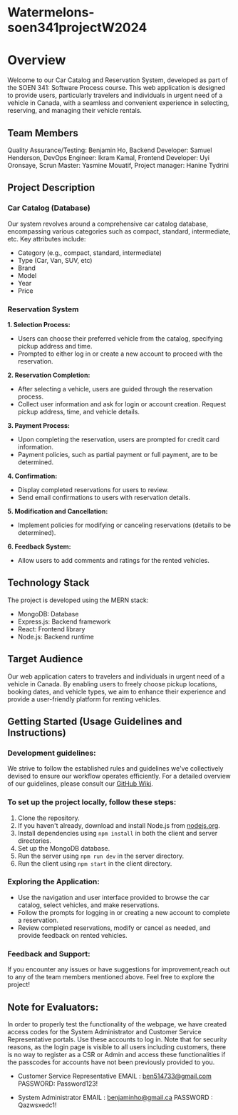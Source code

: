 # Watermelons-soen341projectW2024
# Overview
Welcome to our Car Catalog and Reservation System, developed as part of the SOEN 341: Software Process course. This web application is designed to provide users, particularly travelers and individuals in urgent need of a vehicle in Canada, with a seamless and convenient experience in selecting, reserving, and managing their vehicle rentals.

## Team Members
Quality Assurance/Testing: Benjamin Ho, 
Backend Developer: Samuel Henderson,
DevOps Engineer: Ikram Kamal,
Frontend Developer: Uyi Oronsaye,
Scrun Master: Yasmine Mouatif,
Project manager: Hanine Tydrini

## Project Description
### Car Catalog (Database)
Our system revolves around a comprehensive car catalog database, encompassing various categories such as compact, standard, intermediate, etc. Key attributes include:

- Category (e.g., compact, standard, intermediate)
- Type (Car, Van, SUV, etc)
- Brand
- Model
- Year
- Price

### Reservation System
**1. Selection Process:**
- Users can choose their preferred vehicle from the catalog, specifying pickup address and time.
- Prompted to either log in or create a new account to proceed with the reservation.

**2. Reservation Completion:**
- After selecting a vehicle, users are guided through the reservation process.
- Collect user information and ask for login or account creation.
Request pickup address, time, and vehicle details.

**3. Payment Process:**
- Upon completing the reservation, users are prompted for credit card information.
- Payment policies, such as partial payment or full payment, are to be determined.

**4. Confirmation:**
- Display completed reservations for users to review.
- Send email confirmations to users with reservation details.

**5. Modification and Cancellation:**
- Implement policies for modifying or canceling reservations (details to be determined).

**6. Feedback System:**
- Allow users to add comments and ratings for the rented vehicles.


## Technology Stack
The project is developed using the MERN stack:
- MongoDB: Database
- Express.js: Backend framework
- React: Frontend library
- Node.js: Backend runtime

## Target Audience
Our web application caters to travelers and individuals in urgent need of a vehicle in Canada. By enabling users to freely choose pickup locations, booking dates, and vehicle types, we aim to enhance their experience and provide a user-friendly platform for renting vehicles.

## Getting Started (Usage Guidelines and Instructions)
### Development guidelines:
We strive to follow the established rules and guidelines we've collectively devised to ensure our workflow operates efficiently. For a detailed overview of our guidelines, please consult our [GitHub Wiki](https://github.com/samjamhen/Watermelons-soen341projectW2024/wiki/Git-Rules).

### To set up the project locally, follow these steps:

1. Clone the repository.
2. If you haven't already, download and install Node.js from [nodejs.org](https://nodejs.org).
3. Install dependencies using ```npm install``` in both the client and server directories.
4. Set up the MongoDB database.
5. Run the server using ```npm run dev``` in the server directory.
6. Run the client using ```npm start``` in the client directory.

### Exploring the Application:
- Use the navigation and user interface provided to browse the car catalog, select vehicles, and make reservations.
- Follow the prompts for logging in or creating a new account to complete a reservation.
- Review completed reservations, modify or cancel as needed, and provide feedback on rented vehicles.

### Feedback and Support:
If you encounter any issues or have suggestions for improvement,reach out to any of the team members mentioned above. Feel free to explore the project!


## Note for Evaluators:
In order to properly test the functionality of the webpage, we have created access codes for the System Administrator and Customer Service Representative portals.
Use these accounts to log in. Note that for security reasons, as the login page is visible to all users including customers, there is no way to register as a CSR or Admin and access these functionalities if the passcodes for accounts have not been previously provided to you. 

- Customer Service Representative
EMAIL : ben514733@gmail.com 
PASSWORD: Password123! 

- System Administrator
EMAIL : benjaminho@gmail.ca 
PASSWORD : Qazwsxedc1!

